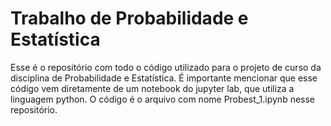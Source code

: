 # Trabalho de Probabilidade e Estatística
Esse é o repositório com todo o código utilizado para o projeto de curso da disciplina de Probabilidade e Estatística. É importante mencionar que esse código vem diretamente de um notebook do jupyter lab, que utiliza a linguagem python. O código é o arquivo com nome Probest_1.ipynb nesse repositório.
